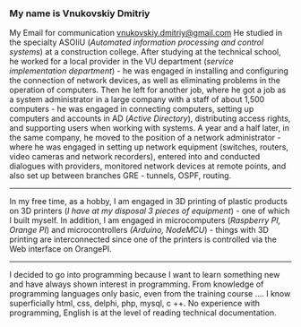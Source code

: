 ### My name is Vnukovskiy Dmitriy
My Email for communication vnukovskiy.dmitriy@gmail.com
He studied in the specialty ASOIiU (*Automated information processing and control systems*) at a construction college. After studying at the technical school, he worked for a local provider in the VU department (*service implementation department*) - he was engaged in installing and configuring the connection of network devices, as well as eliminating problems in the operation of computers.
Then he left for another job, where he got a job as a system administrator in a large company with a staff of about 1,500 computers - he was engaged in connecting computers, setting up computers and accounts in AD (*Active Directory*), distributing access rights, and supporting users when working with systems. A year and a half later, in the same company, he moved to the position of a network administrator - where he was engaged in setting up network equipment (switches, routers, video cameras and network recorders), entered into and conducted dialogues with providers, monitored network devices at remote points, and also set up between branches GRE - tunnels, OSPF, routing.

------------

In my free time, as a hobby, I am engaged in 3D printing of plastic products on 3D printers (*I have at my disposal 3 pieces of equipment*) - one of which I built myself. In addition, I am engaged in microcomputers (*Raspberry PI, Orange PI*) and microcontrollers *(Arduino, NodeMCU*) - things with 3D printing are interconnected since one of the printers is controlled via the Web interface on OrangePI.

------------

I decided to go into programming because I want to learn something new and have always shown interest in programming. From knowledge of programming languages only basic, even from the training course .... I know superficially html, css, delphi, php, mysql, c ++.
No experience with programming, English is at the level of reading technical documentation.
